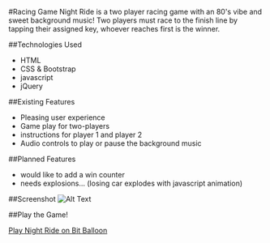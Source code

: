 #Racing Game
Night Ride is a two player racing game with an 80's vibe and sweet background music! Two players must race to the finish line by tapping their assigned key, whoever reaches first is the winner.

##Technologies Used

* HTML
* CSS & Bootstrap
* javascript
* jQuery

##Existing Features

* Pleasing user experience
* Game play for two-players
* instructions for player 1 and player 2
* Audio controls to play or pause the background music

##Planned Features

* would like to add a win counter
* needs explosions... (losing car explodes with javascript animation)

##Screenshot
![Alt Text](https://github.com/Srhbnnstr/project-00/blob/master/screenshot.jpg "screenshot")

##Play the Game!

[Play Night Ride on Bit Balloon](nightride-project-00.bitballoon.com)
